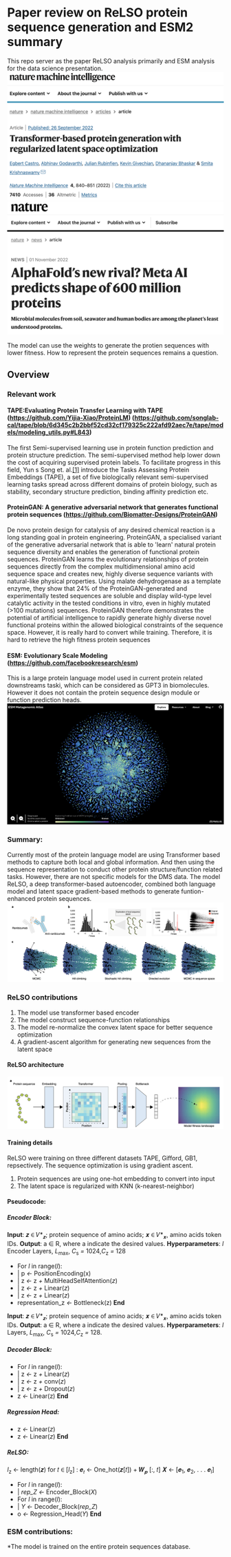 # Paper review on ReLSO protein sequence generation and ESM2 summary

This repo server as the paper ReLSO analysis primarily and ESM analysis for the data science presentation. 
![ReLSO](./pics/relso.png)
![ESM2](./pics/esm_articles.png)

The model can use the weights to generate the protien sequences with lower fitness. How to represent the protein sequences remains a question.

## Overview

### Relevant work

#### TAPE:Evaluating Protein Transfer Learning with TAPE (https://github.com/Yijia-Xiao/ProteinLM) (https://github.com/songlab-cal/tape/blob/6d345c2b2bbf52cd32cf179325c222afd92aec7e/tape/models/modeling_utils.py#L843)
The first Semi-supervised learning use in protein function prediction and protein structure prediction. The semi-supervised method help lower down the cost of acquiring supervised protein labels. To facilitate progress in this field, Yun s Song et. al.[[1]](#1) introduce the Tasks Assessing Protein Embeddings (TAPE), a set of five biologically relevant semi-supervised learning tasks spread across different domains of protein biology, such as stability, secondary structure prediction, binding affinity prediction etc.

#### ProteinGAN: A generative adversarial network that generates functional protein sequences (https://github.com/Biomatter-Designs/ProteinGAN)
De novo protein design for catalysis of any desired chemical reaction is a long standing goal in protein engineering. ProteinGAN, a specialised variant of the generative adversarial network that is able to 'learn' natural protein sequence diversity and enables the generation of functional protein sequences. ProteinGAN learns the evolutionary relationships of protein sequences directly from the complex multidimensional amino acid sequence space and creates new, highly diverse sequence variants with natural-like physical properties. Using malate dehydrogenase as a template enzyme, they show that 24% of the ProteinGAN-generated and experimentally tested sequences are soluble and display wild-type level catalytic activity in the tested conditions in vitro, even in highly mutated (>100 mutations) sequences. ProteinGAN therefore demonstrates the potential of artificial intelligence to rapidly generate highly diverse novel functional proteins within the allowed biological constraints of the sequence space. However, it is really hard to convert while training. Therefore, it is hard to retrieve the high fitness protein sequences

#### ESM: Evolutionary Scale Modeling (https://github.com/facebookresearch/esm)
This is a large protein language model used in current protein related downstreams taski, which can be considered as GPT3 in biomolecules. However it does not contain the protein sequence design module or function prediction heads.
![ESM atlas](./pics/esm.png)


### Summary: 
Currently most of the protein language model are using Transformer based methods to capture both local and global information. And then using the sequence representation to conduct other protein structure/function related tasks. However, there are not specific models for the DMS data. The model ReLSO, a deep transformer-based autoencoder, combined both language model and latent space gradient-based methods to generate funtion-enhanced protein sequences.
![anit-ranibizumab design](./pics/anit-ranibizumab.png)

### ReLSO contributions
1. The model use transformer based encoder
2. The model construct sequence-function relationships 
3. The model re-normalize the convex latent space for better sequence optimization
4.  A gradient-ascent algorithm for generating new sequences from the latent space

#### ReLSO architecture
![ReLSO](./pics/model_architecture.png)

#### Training details

ReLSO were training on three different datasets TAPE, Gifford, GB1, repsectively. The sequence optimization is using gradient ascent.
1. Protein sequences are using one-hot embedding to convert into input
2. The latent space is regularized with KNN (k-nearest-neighbor)

#### Pseudocode:

##### Encoder Block:

**Input**: 𝒛 ∈ 𝑉*<sub>𝒛</sub>; protein sequence of amino acids; 𝒙 ∈ 𝑉*<sub>𝒙</sub>, amino acids token IDs.
**Output**: a ∈ R, where a indicate the desired values.
**Hyperparameters**: *l* Encoder Layers, *L*<sub>max</sub>, *C*<sub>s</sub> *=* 1024,*C*<sub>z</sub> *=* 128

* For *l* in range(*l*):
*  | p *<-* PositionEncoding(x)
*  | z *<-* z *+* MultiHeadSelfAttention(*z*) 
*  | z *<-* z *+* Linear(*z*)
*  | z *<-* z *+* Linear(*z*)
* representation_z *<-* Bottleneck(z)
**End**

**Input**: 𝒛 ∈ 𝑉*<sub>𝒛</sub>; protein sequence of amino acids; 𝒙 ∈ 𝑉*<sub>𝒙</sub>, amino acids token IDs.
**Output**: a ∈ R, where a indicate the desired values.
**Hyperparameters**: *l* Layers, *L*<sub>max</sub>, *C*<sub>s</sub> *=* 1024,*C*<sub>z</sub> *=* 128.

##### Decoder Block:
* For *l* in range(*l*):
*  | z *<-* z *+* Linear(*z*)
*  | z *<-* z *+* conv(*z*) 
*  | z *<-* z *+* Dropout(*z*)
*  z *<-* Linear(z)
**End**

##### Regression Head:
*  z *<-* Linear(*z*)
*  z *<-* Linear(*z*)
**End**


##### ReLSO:
*l*<sub>z</sub> ← length(𝒛)
for 𝑡 ∈ [*l*<sub>z</sub>] : 𝒆<sub>𝑡</sub> ←  One_hot(𝒛[𝑡]) + 𝑾<sub>𝒑</sub> [:, 𝑡]
𝑿 ← [𝒆<sub>1</sub>, 𝒆<sub>2</sub>, . . . 𝒆<sub>*l*</sub>]
* For *l* in range(*l*):
* | *rep_Z* *<-* Encoder_Block(*X*)
* For *l* in range(*l*):
* | *Y* *<-* Decoder_Block(*rep_Z*)
* o *<-* Regression_Head(*Y*)
**End**


### ESM contributions:

*The model is trained on the entire protein sequences database.



